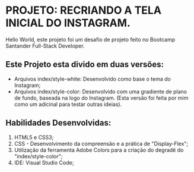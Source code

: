 <h1>PROJETO: RECRIANDO A TELA INICIAL DO INSTAGRAM.</h1>

<p>Hello World, este projeto foi um desafio de projeto feito no Bootcamp Santander Full-Stack Developer.</p>

<h2>Este Projeto esta divido em duas versões:</h2>
<ul>
    <li>Arquivos index/style-white: Desenvolvido como base o tema do Instagram;</li>
    <li>Arquivos index/style-color: Desenvolvido com uma gradiente de plano de fundo, baseada na logo do Instagram. (Esta versão foi feita por mim como um adicinal para testar outras ideias).</li>
</ul>

<h2>Habilidades Desenvolvidas:</h2>
 <ol>
    <li>HTML5 e CSS3;</li>
    <li>CSS - Desenvolvimento da compreensão e a prática de "Display-Flex";</li>
    <li>Utilização da ferramenta Adobe Colors para a criação do degradê do "index/style-color";</li>
    <li>IDE: Visual Studio Code;</li>
 </ol>
